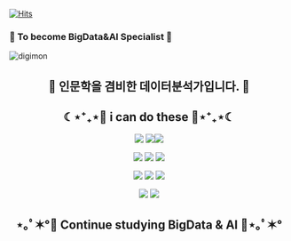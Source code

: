 [![Hits](https://hits.seeyoufarm.com/api/count/incr/badge.svg?url=https%3A%2F%2Fgithub.com%2F2Seungsu&count_bg=%2379C83D&title_bg=%23555555&icon=&icon_color=%23E7E7E7&title=hits&edge_flat=false)](https://hits.seeyoufarm.com)
### 👋 To become BigData&AI Specialist 👋
![digimon](digimon-adventure.jpg)

<h2 align="center">
🌱 인문학을 겸비한 데이터분석가입니다. 🌱
</h2>

<h2 align="center">☾⋆⁺₊⋆💙 i can do these 💙⋆⁺₊⋆☾</h2>
 
<p align="center"><img src="https://img.shields.io/badge/python-3670A0?style=for-the-badge&logo=python&logoColor=ffdd54"/></a> <img src="https://img.shields.io/badge/r-%23276DC3.svg?style=for-the-badge&logo=r&logoColor=white"/></a><img src="https://img.shields.io/badge/-Julia-9558B2?style=for-the-badge&logo=julia&logoColor=white"/></a> </p>

<p align="center"><img src="https://img.shields.io/badge/HTML-E34F26?style=flat-square&logo=HTML5&logoColor=white"/></a>  <img src="https://img.shields.io/badge/CSS-1572B6?style=flat-square&logo=CSS3&logoColor=white"/></a>   <img src="https://img.shields.io/badge/MariaDB-003545?style=flat-square&logo=MariaDB&logoColor=white"/></a>  </p>

<p align="center"><img src="https://img.shields.io/badge/numpy-%23013243.svg?style=for-the-badge&logo=numpy&logoColor=white"/></a> <img src="https://img.shields.io/badge/pandas-%23150458.svg?style=for-the-badge&logo=pandas&logoColor=wh ite"/></a>  <img src="https://img.shields.io/badge/Matplotlib-%23ffffff.svg?style=for-the-badge&logo=Matplotlib&logoColor=black"/></a> </p> 
<p align="center"><img src="https://img.shields.io/badge/scikit--learn-%23F7931E.svg?style=for-the-badge&logo=scikit-learn&logoColor=white"/></a> <img src="https://img.shields.io/badge/Keras-%23D00000.svg?style=for-the-badge&logo=Keras&logoColor=white"/></a> </p>


<h2 align="center">⋆｡ﾟ✶°💜 Continue studying BigData & AI 💜⋆｡ﾟ✶°</h2>
<!--
<p align="center"><a href="https://wonjongah.tistory.com/"><img src="https://img.shields.io/badge/My tech blog-A9BCF5?style=flat-square&logo=Undertale&logoColor=white&link=https://wonjongah.tistory.com/"/></a>  <a href="mailto:wonjongah@gmail.com"><img src="https://img.shields.io/badge/Gmail-D0A9F5?style=flat-square&logo=Gmail&logoColor=white&link=mailto:wonjongah@gmail.com"/></a></p>
!-->




<!--

- 🔭 I’m currently working on ...
- 🌱 I’m currently learning ...
- 👯 I’m looking to collaborate on ...
- 🤔 I’m looking for help with ...
- 💬 Ask me about ...
- 📫 How to reach me: ...
- 😄 Pronouns: ...
- ⚡ Fun fact: ...
-->
